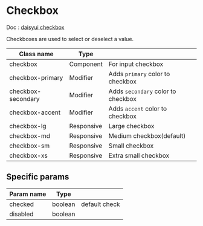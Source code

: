# Checkbox

Doc : [daisyui checkbox](https://daisyui.com/components/checkbox/)

Checkboxes are used to select or deselect a value.

| Class name         |   Type     |                                    |
|--------------------|------------|------------------------------------|
| checkbox 	         | Component  | For input checkbox                 |
| checkbox-primary   | Modifier   | Adds `primary` color to checkbox   |
| checkbox-secondary | Modifier   | Adds `secondary` color to checkbox |
| checkbox-accent    | Modifier   | Adds `accent` color to checkbox    |
| checkbox-lg        | Responsive | Large checkbox                     |
| checkbox-md        | Responsive | Medium checkbox(default)           |
| checkbox-sm        | Responsive | Small checkbox                     |
| checkbox-xs        | Responsive | Extra small checkbox               |

## Specific params

| Param name       |   Type           |                |
|------------------|------------------|----------------|
| checked 	       |   boolean        | default check  |
| disabled 	       |   boolean        |                |
